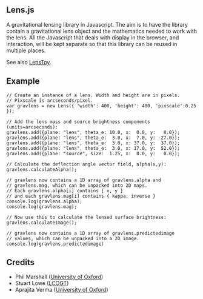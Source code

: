Lens.js
-------

A gravitational lensing library in Javascript. The aim is to have the library contain a gravitational lens object and the mathematics needed to work with the lens. All the Javascript that deals with display in the browser, and interaction, will be kept separate so that this library can be reused in multiple places.

See also [LensToy](http://slowe.github.com/LensToy/).

Example
-------

    // Create an instance of a lens. Width and height are in pixels. 
    // Pixscale is arcseconds/pixel.
    var gravlens = new Lens({ 'width': 400, 'height': 400, 'pixscale':0.25 });

    // Add the lens mass and source brightness components (units=arcseconds):
    gravlens.add({plane: "lens", theta_e: 10.0, x:  0.0, y:   0.0});
    gravlens.add({plane: "lens", theta_e:  3.0, x:  7.0, y: -27.0});
    gravlens.add({plane: "lens", theta_e:  3.0, x: 37.0, y:  37.0});
    gravlens.add({plane: "lens", theta_e:  3.0, x: 17.0, y:  52.0});
    gravlens.add({plane: "source", size:  1.25, x:  0.0, y:   0.0});

    // Calculate the deflection angle vector field, alpha(x,y):
    gravlens.calculateAlpha();

    // gravlens now contains a 1D array of gravlens.alpha and
    // gravlens.mag, which can be unpacked into 2D maps. 
    // Each gravlens.alpha[i] contains { x, y }
    // and each gravlens.mag[i] contains { kappa, inverse }
	console.log(gravlens.alpha);
	console.log(gravlens.mag);

    // Now use this to calculate the lensed surface brightness:
    gravlens.calculateImage();

    // gravlens now contains a 1D array of gravlens.predictedimage
    // values, which can be unpacked into a 2D image.
    console.log(gravlens.predictedimage)


Credits
-------

* Phil Marshall ([University of Oxford](http://www2.physics.ox.ac.uk/research/astrophysics))
* Stuart Lowe ([LCOGT](http://lcogt.net/))
* Aprajita Verma ([University of Oxford](http://www2.physics.ox.ac.uk/research/astrophysics))

